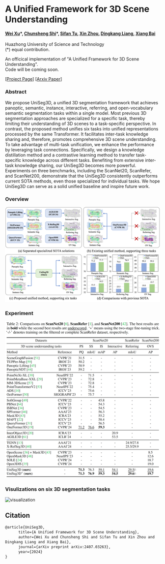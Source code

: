 # A Unified Framework for 3D Scene Understanding

#### [Wei Xu](https://scholar.google.com.hk/citations?hl=zh-CN&user=oMvFn0wAAAAJ)</sup>\*, [Chunsheng Shi](https://github.com/chunshengshi)</sup>\*, [Sifan Tu](https://github.com/SamorsetTuska), [Xin Zhou](https://lmd0311.github.io/), [Dingkang Liang](https://scholar.google.com/citations?user=Tre69v0AAAAJ&hl=zh-CN), [Xiang Bai](https://scholar.google.com/citations?user=UeltiQ4AAAAJ&hl=zh-CN)
Huazhong University of Science and Technology<br>
(*) equal contribution.

An officical implementation of "A Unified Framework for 3D Scene Understanding".<br>
Code will be coming soon.

[[Project Page](https://dk-liang.github.io/UniSeg3D/)]  [[Arxiv Paper](https://arxiv.org/abs/2407.03263)]

### Abstract
We propose UniSeg3D, a unified 3D segmentation framework that achieves panoptic, semantic, instance, interactive, referring, and open-vocabulary semantic segmentation tasks within a single model. Most previous 3D segmentation approaches are specialized for a specific task, thereby limiting their understanding of 3D scenes to a task-specific perspective. In contrast, the proposed method unifies six tasks into unified representations processed by the same Transformer. It facilitates inter-task knowledge sharing and, therefore, promotes comprehensive 3D scene understanding. To take advantage of multi-task unification, we enhance the performance by leveraging task connections. Specifically, we design a knowledge distillation method and a contrastive learning method to transfer task-specific knowledge across different tasks. Benefiting from extensive inter-task knowledge sharing, our UniSeg3D becomes more powerful. Experiments on three benchmarks, including the ScanNet20, ScanRefer, and ScanNet200, demonstrate that the UniSeg3D consistently outperforms current SOTA methods, even those specialized for individual tasks. We hope UniSeg3D can serve as a solid unified baseline and inspire future work.

### Overview
![Introduction](content/introduction.png)

### Experiment
![Experiment](content/comparison.png)

### Visulizations on six 3D segmentation tasks
![visualization](content/visualization.png)

## Citation
```
@article{UniSeg3D,
      title={A Unified Framework for 3D Scene Understanding}, 
      author={Wei Xu and Chunsheng Shi and Sifan Tu and Xin Zhou and Dingkang Liang and Xiang Bai},
      journal={arXiv preprint arXiv:2407.03263},
      year={2024}
}
```







